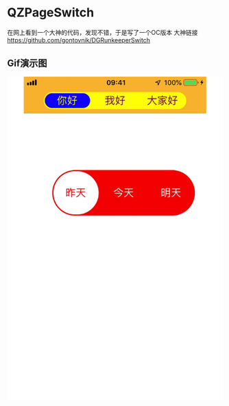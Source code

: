 # QZPageSwitch
在网上看到一个大神的代码，发现不错，于是写了一个OC版本
大神链接 https://github.com/gontovnik/DGRunkeeperSwitch
## Gif演示图
![image](https://github.com/StephenQin/QZPageSwitch/blob/master/演示.gif)
